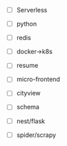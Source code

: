- [ ] Serverless
- [ ] python
- [ ] redis
- [ ] docker→k8s
- [ ] resume 
- [ ] micro-frontend
- [ ] cityview
- [ ] schema
- [ ] nest/flask
- [ ] spider/scrapy

